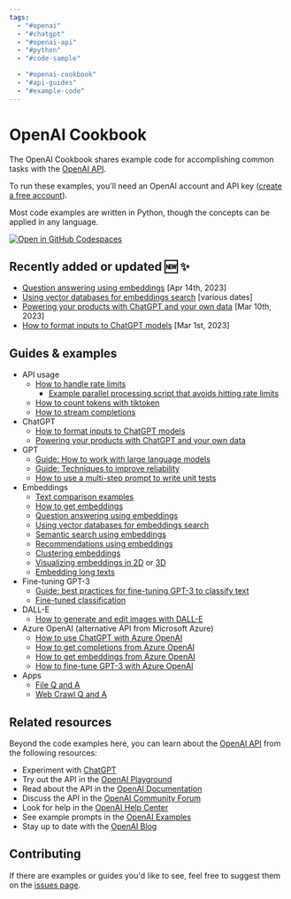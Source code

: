 ```yaml
---
tags:
  - "#openai"
  - "#chatgpt"
  - "#openai-api"
  - "#python"
  - "#code-sample"

  - "#openai-cookbook"
  - "#api-guides"
  - "#example-code"
---
```

# OpenAI Cookbook

The OpenAI Cookbook shares example code for accomplishing common tasks with the [OpenAI API].

To run these examples, you'll need an OpenAI account and API key ([create a free account][api signup]).

Most code examples are written in Python, though the concepts can be applied in any language.

[![Open in GitHub Codespaces](https://github.com/codespaces/badge.svg)](https://github.com/codespaces/new?hide_repo_select=true&ref=main&repo=468576060&machine=basicLinux32gb&location=EastUs)

## Recently added or updated 🆕 ✨

- [Question answering using embeddings](examples/Question_answering_using_embeddings.ipynb) [Apr 14th, 2023]
- [Using vector databases for embeddings search](examples/vector_databases/) [various dates]
- [Powering your products with ChatGPT and your own data](apps/chatbot-kickstarter/powering_your_products_with_chatgpt_and_your_data.ipynb) [Mar 10th, 2023]
- [How to format inputs to ChatGPT models](examples/How_to_format_inputs_to_ChatGPT_models.ipynb) [Mar 1st, 2023]


## Guides & examples

- API usage
  - [How to handle rate limits](examples/How_to_handle_rate_limits.ipynb)
    - [Example parallel processing script that avoids hitting rate limits](examples/api_request_parallel_processor.py)
  - [How to count tokens with tiktoken](examples/How_to_count_tokens_with_tiktoken.ipynb)
  - [How to stream completions](examples/How_to_stream_completions.ipynb)
- ChatGPT
  - [How to format inputs to ChatGPT models](examples/How_to_format_inputs_to_ChatGPT_models.ipynb)
  - [Powering your products with ChatGPT and your own data](apps/chatbot-kickstarter/powering_your_products_with_chatgpt_and_your_data.ipynb)
- GPT
  - [Guide: How to work with large language models](how_to_work_with_large_language_models.md)
  - [Guide: Techniques to improve reliability](techniques_to_improve_reliability.md)
  - [How to use a multi-step prompt to write unit tests](examples/Unit_test_writing_using_a_multi-step_prompt.ipynb)
- Embeddings
  - [Text comparison examples](text_comparison_examples.md)
  - [How to get embeddings](examples/Get_embeddings.ipynb)
  - [Question answering using embeddings](examples/Question_answering_using_embeddings.ipynb)
  - [Using vector databases for embeddings search](examples/vector_databases/Using_vector_databases_for_embeddings_search.ipynb)
  - [Semantic search using embeddings](examples/Semantic_text_search_using_embeddings.ipynb)
  - [Recommendations using embeddings](examples/Recommendation_using_embeddings.ipynb)
  - [Clustering embeddings](examples/Clustering.ipynb)
  - [Visualizing embeddings in 2D](examples/Visualizing_embeddings_in_2D.ipynb) or [3D](examples/Visualizing_embeddings_in_3D.ipynb)
  - [Embedding long texts](examples/Embedding_long_inputs.ipynb)
- Fine-tuning GPT-3
  - [Guide: best practices for fine-tuning GPT-3 to classify text](https://docs.google.com/document/d/1rqj7dkuvl7Byd5KQPUJRxc19BJt8wo0yHNwK84KfU3Q/edit)
  - [Fine-tuned classification](examples/Fine-tuned_classification.ipynb)
- DALL-E
  - [How to generate and edit images with DALL-E](examples/dalle/Image_generations_edits_and_variations_with_DALL-E.ipynb)
- Azure OpenAI (alternative API from Microsoft Azure)
  - [How to use ChatGPT with Azure OpenAI](examples/azure/chat.ipynb)
  - [How to get completions from Azure OpenAI](examples/azure/completions.ipynb)
  - [How to get embeddings from Azure OpenAI](examples/azure/embeddings.ipynb)
  - [How to fine-tune GPT-3 with Azure OpenAI](examples/azure/finetuning.ipynb)
- Apps
  - [File Q and A](apps/file-q-and-a/)
  - [Web Crawl Q and A](apps/web-crawl-q-and-a)

## Related resources

Beyond the code examples here, you can learn about the [OpenAI API] from the following resources:

- Experiment with [ChatGPT]
- Try out the API in the [OpenAI Playground]
- Read about the API in the [OpenAI Documentation]
- Discuss the API in the [OpenAI Community Forum]
- Look for help in the [OpenAI Help Center]
- See example prompts in the [OpenAI Examples]
- Stay up to date with the [OpenAI Blog]

## Contributing

If there are examples or guides you'd like to see, feel free to suggest them on the [issues page].

[chatgpt]: https://chat.openai.com/
[openai api]: https://openai.com/api/
[api signup]: https://beta.openai.com/signup
[openai playground]: https://beta.openai.com/playground
[openai documentation]: https://beta.openai.com/docs/introduction
[openai community forum]: https://community.openai.com/top?period=monthly
[openai help center]: https://help.openai.com/en/
[openai examples]: https://beta.openai.com/examples
[openai blog]: https://openai.com/blog/
[issues page]: https://github.com/openai/openai-cookbook/issues
